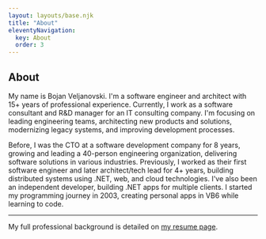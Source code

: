 ```yaml
---
layout: layouts/base.njk
title: "About"
eleventyNavigation:
  key: About
  order: 3
---
```

## About

My name is Bojan Veljanovski. I'm a software engineer and architect with 15+ years of professional experience. Currently, I work as a software consultant and R&D manager for an IT consulting company. I'm focusing on leading engineering teams, architecting new products and solutions, modernizing legacy systems, and improving development processes.

Before, I was the CTO at a software development company for 8 years, growing and leading a 40-person engineering organization, delivering software solutions in various industries. Previously, I worked as their first software engineer and later architect/tech lead for 4+ years, building distributed systems using .NET, web, and cloud technologies. I've also been an independent developer, building .NET apps for multiple clients. I started my programming journey in 2003, creating personal apps in VB6 while learning to code.

---

My full professional background is detailed on [my resume page](/bojan-veljanovski-resume/).
